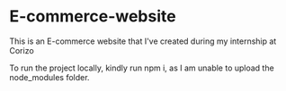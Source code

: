 # E-commerce-website
This is an E-commerce website that I've created during my internship at Corizo

To run the project locally, kindly run npm i, as I am unable to upload the node_modules folder. 
